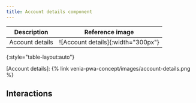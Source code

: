 ```yaml
---
title: Account details component
---
```


| Description                | Reference image                               |
| -------------------------- | :-------------------------------------------: |
| Account details            | ![Account details]{:width="300px"}            |
{:style="table-layout:auto"}

[Account details]: {% link venia-pwa-concept/images/account-details.png %}

<!-- TODO: add this section, right now the page is available in read only mode. -->
## Interactions
